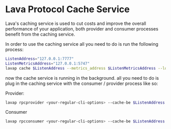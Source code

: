 # Lava Protocol Cache Service 

Lava's caching service is used to cut costs and improve the overall performance of your application, both provider and consumer processes benefit from the caching service.

In order to use the caching service all you need to do is run the following process:


```bash
ListenAddress="127.0.0.1:7777"
ListenMetricsAddress="127.0.0.1:5747"
lavap cache $ListenAddress --metrics_address $ListenMetricsAddress --log_level debug
```

now the cache service is running in the background. all you need to do is plug in the caching service with the consumer / provider process like so:

Provider:
```bash
lavap rpcprovider <your-regular-cli-options> --cache-be $ListenAddress
```

Consumer
```bash
lavap rpcconsumer <your-regular-cli-options> --cache-be $ListenAddress
```

